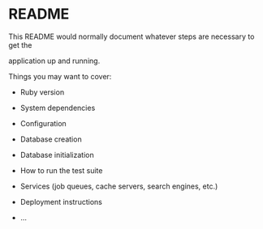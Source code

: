 # README

This README would normally document whatever steps are necessary to get the                         

application up and running.          

Things you may want to cover:                                                                            
                                        
* Ruby version                      
        
* System dependencies                                                          
                                        
* Configuration                 
              
* Database creation        
    
* Database initialization        

* How to run the test suite

* Services (job queues, cache servers, search engines, etc.)

* Deployment instructions
  
* ...
